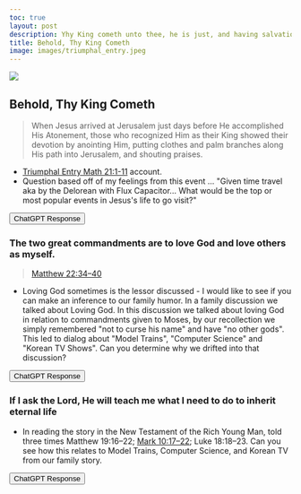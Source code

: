 ```yaml
---
toc: true
layout: post
description: Yhy King cometh unto thee, he is just, and having salvation
title: Behold, Thy King Cometh
image: images/triumphal_entry.jpeg
---
```


![](https://cdn.shopify.com/s/files/1/0495/3335/4141/products/Walter-Rane-Triumphal-Entry_47fe1ccc-23e4-4212-ab24-44c3bcfd4b02.png?v=1603900819)


## Behold, Thy King Cometh
> When Jesus arrived at Jerusalem just days before He accomplished His Atonement, those who recognized Him as their King showed their devotion by anointing Him, putting clothes and palm branches along His path into Jerusalem, and shouting praises.
- [Triumphal Entry Math 21:1-11](https://www.churchofjesuschrist.org/study/scriptures/nt/matt/21?lang=eng&id=1-11#p1) account.
-  Question based off of my feelings from this event ... "Given time travel aka by the Delorean with Flux Capacitor...  What would be the top or most popular events in Jesus's life to go visit?"

<SCRIPT>
function JesusVisit() {
    var x = document.getElementById('JesusVisit');
    if (x.style.display == 'none') {
        x.style.display = 'block';
    } else {
        x.style.display = 'none';
    }
}
</SCRIPT>

<BUTTON ONCLICK="JesusVisit()">ChatGPT Response</BUTTON>

<DIV ID="JesusVisit" STYLE="display:none">
<br>
    - The birth of Jesus in Bethlehem: Witnessing the humble circumstances and the arrival of the Magi. Luke 2:1-20
<br>
    - The Sermon on the Mount: Experiencing Jesus' teachings on topics like the Beatitudes and the Lord's Prayer. Matthew 5-7
<br>
    - The Last Supper: Being present for Jesus' final meal with his disciples and the institution of the Eucharist.  Matthew 26:17-30, Mark 14:12-26, Luke 22:7-23
<br>
    - The Crucifixion: Observing the significant event of Jesus' crucifixion and its profound impact on Christianity.  Matthew 27:32-56, Mark 15:21-41, Luke 23:26-49, John 19:16-37
<br>
    - The Resurrection: Witnessing the empty tomb and the appearances of Jesus after his resurrection. Matthew 28:1-10, Mark 16:1-8, Luke 24:1-12, John 20:1-18

<br><br>
<b>2nd question to ChatGPT</b>, "Anything you would add if you were member of Church of Jesus Christ of Latter Day Saints"
<br><br>
    - The First Vision: Witnessing Joseph Smith's account of his vision of God the Father and Jesus Christ, which marked the beginning of the Restoration of the gospel.  Joseph Smith—History 1:1-26 (in the Pearl of Great Price)
<br>
    - The visit to the Nephites: Being present when Jesus appeared to the people in the Americas following his resurrection.  3 Nephi 11
<br>
    - The Sermon at the Temple: Listening to Jesus' teachings to the Nephites in the Americas, as recorded in the Book of Mormon.  3 Nephi 11-18
<br>
    - The dedication of the Kirtland Temple: Participating in the spiritual experiences during the dedication of the first temple in the Latter-day Saint movement.  While there are accounts of spiritual manifestations and heavenly visitations experienced by individuals in the Kirtland Temple, the specific mention of Jesus physically appearing during the dedication ceremony is not included in the scriptural account. Doctrine and Covenants section 109 (Kirtland Temple dedicatory prayer)
</DIV>

### The two great commandments are to love God and love others as myself.
> [Matthew 22:34–40](https://www.churchofjesuschrist.org/study/scriptures/nt/matt/22?lang=eng&id=34-40#p34) 
- Loving God sometimes is the lessor discussed  - I would like to see if you can make an inference to our family humor.   In a family discussion we talked about Loving God.  In this discussion we talked about loving God in relation to commandments given to Moses, by our recollection we simply remembered "not to curse his name" and have  "no other gods".  This led to dialog about "Model Trains", "Computer Science" and "Korean TV Shows".  Can you determine why we drifted into that discussion?

<SCRIPT>
function NoOtherGods() {
    var x = document.getElementById('NoOtherGods');
    if (x.style.display == 'none') {
        x.style.display = 'block';
    } else {
        x.style.display = 'none';
    }
}
</SCRIPT>

<BUTTON ONCLICK="NoOtherGods()">ChatGPT Response</BUTTON>

<DIV ID="NoOtherGods" STYLE="display:none">
Based on the information you provided, it seems that your family discussion about loving God in relation to the commandments given to Moses took an unexpected and humorous turn, leading to a conversation about unrelated topics such as model trains, computer science, and Korean TV shows.
<br>
Humor often arises from unexpected connections or tangents in conversations. It's possible that someone in your family made a playful or humorous comment that sparked the discussion about these unrelated topics. The transition from discussing commandments to discussing seemingly unrelated hobbies and interests could be a lighthearted way of exploring the idea of what it means to love God in the context of various aspects of life, including personal hobbies and entertainment preferences.
<br>
In essence, the conversation may have taken a humorous detour to highlight the idea that even in our interests and hobbies, we can find ways to express love for God and see connections to our faith. Humor can often serve as a way to bring joy, creativity, and unexpected perspectives into discussions.
<br><br>
<b>2nd bit of Help to ChatGPT.</b> Close to the family event.  What if I provide you the hint to have "no other Gods" in relation to the humor?
<br><br>
If the hint is to have "no other Gods" in relation to the humor and the discussion about model trains, computer science, and Korean TV shows, it could be inferred that the humorous connection is centered around the idea of having a strong or intense interest in these topics.
<br>
The humor might stem from playfully exaggerating or jokingly suggesting that these hobbies or interests have become so important or captivating that they could be seen as competing with or taking the place of a person's devotion to God. In other words, the humorous implication could be that these topics or activities have become "gods" in a figurative sense, capturing a significant amount of attention or devotion.
<br>
This kind of humor often arises when people find amusing ways to juxtapose mundane or unrelated topics with significant or sacred concepts, highlighting the contrast between the two. It allows for a lighthearted exploration of the balance between our passions and our spiritual priorities, reminding us not to let our interests overshadow our love and devotion to God.
<br><br>
<b> Feedback on response to ChatGPT.</b>  Nicely done.  In dialog amongst the three off us Father said to Son, "Model Trains" is not a God.  Mother said to Father "Computer Science" is not a God.  Son said to Mother "Korean TV" is not a God.  We had a good laugh.  You were able to get to the inference very well.
<br>
Thank you! I'm glad I was able to accurately infer the humor in your family dialog. It sounds like a lighthearted and enjoyable moment, where the playfulness came from the contrast between the significance of having "no other Gods" and the humorous suggestion that these hobbies and interests were being treated as such.
<br>
Humor can often bring people together and create shared moments of joy and connection. It seems like your family found a playful way to explore the balance between their interests and their spiritual priorities, all while sharing some laughter together. Such moments can help strengthen relationships and create lasting memories.
</DIV>

### If I ask the Lord, He will teach me what I need to do to inherit eternal life
- In reading the story in the New Testament of the Rich Young Man, told three times Matthew 19:16–22; [Mark 10:17–22](https://www.churchofjesuschrist.org/study/scriptures/nt/mark/10?lang=eng&id=17-22#p17); Luke 18:18–23.  Can you see how this relates to Model Trains, Computer Science, and Korean TV from our family story.

<SCRIPT>
function RichYoungMan() {
    var x = document.getElementById('RichYoungMan');
    if (x.style.display == 'none') {
        x.style.display = 'block';
    } else {
        x.style.display = 'none';
    }
}
</SCRIPT>

<BUTTON ONCLICK="RichYoungMan()">ChatGPT Response</BUTTON>

<DIV ID="RichYoungMan" STYLE="display:none">
The story you mentioned from the New Testament, often referred to as the story of the "Rich Young Ruler," can be found in Matthew 19:16–22, Mark 10:17–22, and Luke 18:18–23. This story involves a rich young man who approaches Jesus and asks what he must do to inherit eternal life. Jesus tells him to keep the commandments, and the young man claims to have kept them since his youth. Jesus then instructs him to sell his possessions, give to the poor, and follow Him, but the young man walks away saddened because he had great wealth.
<br>
In relating this story to the discussion about model trains, computer science, and Korean TV from your family story, we can draw some connections:
<br>
Model Trains: Just as the rich young man had possessions, including great wealth, model trains could be seen as a hobby or interest that involves material possessions. The story reminds us not to let our attachment to material things hinder our commitment to following Jesus.
<br>
Computer Science: Similarly, computer science or any other profession or area of expertise can be seen as something we dedicate our time and energy to. The story reminds us that our commitment to following Jesus should take precedence over any worldly pursuits or attachments, including our professional endeavors.
<br>
Korean TV: While Korean TV shows may not involve material possessions like model trains or a profession like computer science, the story highlights the importance of prioritizing our relationship with God over any personal interests or pleasures. It serves as a reminder that nothing should hinder our commitment to following Jesus, even if it means letting go of things that bring us enjoyment or entertainment.
<br>
In summary, the story of the Rich Young Ruler prompts us to examine our priorities and reminds us to put our devotion to God above worldly attachments, whether they are material possessions, personal interests, or professional pursuits.

<br><br>
<b>2nd question to ChatGPT.</b>  I like the Mark account the best.   Based off of my family story and our humor, do you see why I might like it?
<br><br>
Based on your family story and the humor you shared, I can see a possible connection between your preference for the Mark account of the story and the humorous dialogue about model trains, computer science, and Korean TV.
<br>
In the Mark account (Mark 10:17–22), the story of the Rich Young Ruler is presented in a concise and straightforward manner. It highlights the encounter between Jesus and the young man, emphasizing the young man's attachment to his possessions and his struggle to prioritize following Jesus over his wealth. This direct and succinct storytelling style might resonate with your preference for humor and concise communication.
<br>
Similarly, the humor in your family story involved playful and concise exchanges between family members, where the focus was on highlighting the contrast between personal interests or hobbies and the importance of spiritual devotion.
<br>
Your preference for the Mark account could stem from its brevity and clarity, aligning with the concise and playful communication style that you appreciated in your family's humorous dialogue.
<br>
Please note that this inference is based on the information provided, and individual preferences can vary.

<br><br>
<b>3rd question to ChatGPT.</b>  Do you see compassion or love in Mark account not seen in others?
<br><br>

In the Mark account of the story of the Rich Young Ruler, there is a notable emphasis on Jesus' response and his display of compassion and love towards the young man. After the young man expresses his desire to inherit eternal life and claims to have kept the commandments, Mark 10:21 states:
<br>
"Jesus, looking at him, loved him and said to him, 'You lack one thing: go, sell all that you have and give to the poor, and you will have treasure in heaven; and come, follow me.'"
<br>
The inclusion of the phrase "Jesus, looking at him, loved him" highlights the compassion and care that Jesus felt towards the young man. This statement suggests that Jesus genuinely desired the young man to experience the blessings of eternal life and was willing to provide him with specific guidance and instructions to help him on that path.
<br>
While love and compassion are also present in the other Gospel accounts of this story (Matthew 19:16–22 and Luke 18:18–23), the Mark account explicitly mentions Jesus' love for the young man, providing a unique emphasis on the compassionate nature of Jesus' response.
<br>
This emphasis on Jesus' love and compassion in the Mark account could resonate with individuals who value and appreciate the deep care and understanding that Jesus demonstrated towards those seeking guidance and eternal life.

</DIV>